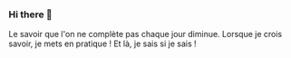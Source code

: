 ### Hi there 👋

<!--
**warmich/warmich** is a ✨ _special_ ✨ repository because its `README.md` (this file) appears on your GitHub profile.

Here are some ideas to get you started:

- 🔭 I’m currently working on ...
- 🌱 I’m currently learning ...
- 👯 I’m looking to collaborate on ...
- 🤔 I’m looking for help with ...
- 💬 Ask me about ...
- 📫 How to reach me: ...
- 😄 Pronouns: ...
- ⚡ Fun fact: ...
-->
Le savoir que l'on ne complète pas chaque jour diminue.
Lorsque je crois savoir, je mets en pratique ! Et là, je sais si je sais !
